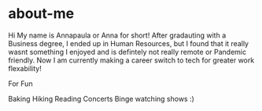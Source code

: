 # about-me

Hi My name is Annapaula or Anna for short! After gradauting with a Business degree, I ended up in Human Resources, but I found that it really wasnt something I enjoyed and is defintely not really remote or Pandemic friendly. Now I am currently making a career switch to tech for greater work flexability!

For Fun

Baking
Hiking
Reading
Concerts
Binge watching shows :)
